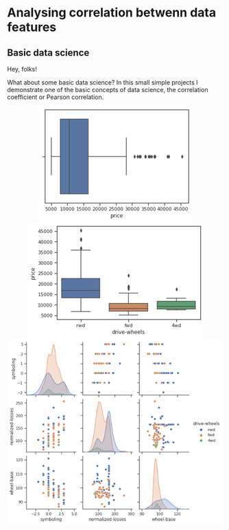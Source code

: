 # Analysing correlation betwenn data features

## Basic data science

Hey, folks!

What about some basic data science? In this small simple projects I demonstrate one of the basic concepts of data science, the correlation coefficient or Pearson correlation.

<div align="center"><img src=data_image/boxplot_car_price.png></div>

<div align="center"><img src=data_image/boxplot_to_distribution_price_drivewheels.png></div>

<div align="center"><img src=data_image/matrix_scatter_plot_columns.png></div>
